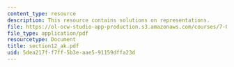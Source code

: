 ```yaml
---
content_type: resource
description: This resource contains solutions on representations.
file: https://ol-ocw-studio-app-production.s3.amazonaws.com/courses/7-014-introductory-biology-spring-2005/5dea217ff7ff5b3eaae591159dffa23d_section12_ak.pdf
file_type: application/pdf
resourcetype: Document
title: section12_ak.pdf
uid: 5dea217f-f7ff-5b3e-aae5-91159dffa23d
---
```

